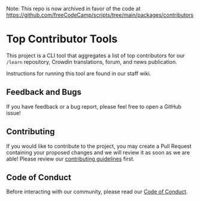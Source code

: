 Note: This repo is now archived in favor of the code at https://github.com/freeCodeCamp/scripts/tree/main/packages/contributors

# Top Contributor Tools

This project is a CLI tool that aggregates a list of top contributors for our `/learn` repository, Crowdin translations, forum, and news publication.

Instructions for running this tool are found in our staff wiki.

## Feedback and Bugs

If you have feedback or a bug report, please feel free to open a GitHub issue!

## Contributing

If you would like to contribute to the project, you may create a Pull Request containing your proposed changes and we will review it as soon as we are able! Please review our [contributing guidelines](CONTRIBUTING.md) first.

## Code of Conduct

Before interacting with our community, please read our [Code of Conduct](CODE_OF_CONDUCT.md).
